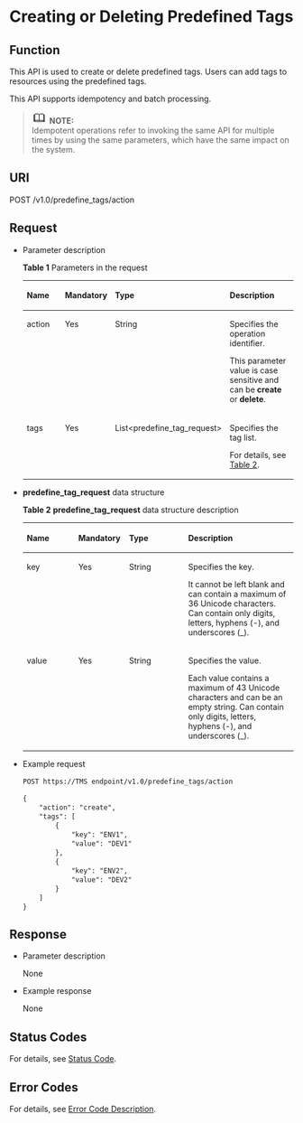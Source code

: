 # Creating or Deleting Predefined Tags<a name="EN-US_TOPIC_0170553617"></a>

## Function<a name="s3ca7a6682f2f40adb92fc2535fc27c71"></a>

This API is used to create or delete predefined tags. Users can add tags to resources using the predefined tags.

This API supports idempotency and batch processing.

>![](public_sys-resources/icon-note.gif) **NOTE:**   
>Idempotent operations refer to invoking the same API for multiple times by using the same parameters, which have the same impact on the system.  

## URI<a name="sd093810dcf9f49f9a9ac3f0addd993aa"></a>

POST /v1.0/predefine\_tags/action

## Request<a name="s0080d9bf95db45a999db8ca7195660ca"></a>

-   Parameter description

    **Table  1**  Parameters in the request

    <a name="en-us_topic_0056765542_table10523083"></a>
    <table><thead align="left"><tr id="en-us_topic_0056765542_row3226198"><th class="cellrowborder" valign="top" width="18.58%" id="mcps1.2.5.1.1"><p id="en-us_topic_0056765542_p59995477"><a name="en-us_topic_0056765542_p59995477"></a><a name="en-us_topic_0056765542_p59995477"></a><strong id="b410197072043"><a name="b410197072043"></a><a name="b410197072043"></a>Name</strong></p>
    </th>
    <th class="cellrowborder" valign="top" width="17.36%" id="mcps1.2.5.1.2"><p id="en-us_topic_0056765542_p27795493"><a name="en-us_topic_0056765542_p27795493"></a><a name="en-us_topic_0056765542_p27795493"></a><strong id="b342619932043"><a name="b342619932043"></a><a name="b342619932043"></a>Mandatory</strong></p>
    </th>
    <th class="cellrowborder" valign="top" width="29.89%" id="mcps1.2.5.1.3"><p id="en-us_topic_0056765542_p36842478"><a name="en-us_topic_0056765542_p36842478"></a><a name="en-us_topic_0056765542_p36842478"></a><strong id="b237580232043"><a name="b237580232043"></a><a name="b237580232043"></a>Type</strong></p>
    </th>
    <th class="cellrowborder" valign="top" width="34.17%" id="mcps1.2.5.1.4"><p id="en-us_topic_0056765542_p31450711"><a name="en-us_topic_0056765542_p31450711"></a><a name="en-us_topic_0056765542_p31450711"></a><strong id="b453516772043"><a name="b453516772043"></a><a name="b453516772043"></a>Description</strong></p>
    </th>
    </tr>
    </thead>
    <tbody><tr id="en-us_topic_0056765542_row5166299"><td class="cellrowborder" valign="top" width="18.58%" headers="mcps1.2.5.1.1 "><p id="en-us_topic_0056765542_p15817070"><a name="en-us_topic_0056765542_p15817070"></a><a name="en-us_topic_0056765542_p15817070"></a>action</p>
    </td>
    <td class="cellrowborder" valign="top" width="17.36%" headers="mcps1.2.5.1.2 "><p id="en-us_topic_0056765542_p6114302"><a name="en-us_topic_0056765542_p6114302"></a><a name="en-us_topic_0056765542_p6114302"></a>Yes</p>
    </td>
    <td class="cellrowborder" valign="top" width="29.89%" headers="mcps1.2.5.1.3 "><p id="en-us_topic_0056765542_p25496434"><a name="en-us_topic_0056765542_p25496434"></a><a name="en-us_topic_0056765542_p25496434"></a>String</p>
    </td>
    <td class="cellrowborder" valign="top" width="34.17%" headers="mcps1.2.5.1.4 "><p id="p22800527164128"><a name="p22800527164128"></a><a name="p22800527164128"></a>Specifies the operation identifier.</p>
    <p id="en-us_topic_0056765542_p51945267"><a name="en-us_topic_0056765542_p51945267"></a><a name="en-us_topic_0056765542_p51945267"></a>This parameter value is case sensitive and can be <strong id="b842352706163653"><a name="b842352706163653"></a><a name="b842352706163653"></a>create</strong> or <strong id="b842352706163656"><a name="b842352706163656"></a><a name="b842352706163656"></a>delete</strong>.</p>
    </td>
    </tr>
    <tr id="row3768776719376"><td class="cellrowborder" valign="top" width="18.58%" headers="mcps1.2.5.1.1 "><p id="p3295480193712"><a name="p3295480193712"></a><a name="p3295480193712"></a>tags</p>
    </td>
    <td class="cellrowborder" valign="top" width="17.36%" headers="mcps1.2.5.1.2 "><p id="p65607343193712"><a name="p65607343193712"></a><a name="p65607343193712"></a>Yes</p>
    </td>
    <td class="cellrowborder" valign="top" width="29.89%" headers="mcps1.2.5.1.3 "><p id="p4388405218398"><a name="p4388405218398"></a><a name="p4388405218398"></a>List&lt;predefine_tag_request&gt;</p>
    </td>
    <td class="cellrowborder" valign="top" width="34.17%" headers="mcps1.2.5.1.4 "><p id="p13529275193712"><a name="p13529275193712"></a><a name="p13529275193712"></a>Specifies the tag list.</p>
    <p id="p6301124715121"><a name="p6301124715121"></a><a name="p6301124715121"></a>For details, see <a href="#en-us_topic_0056765542_table46817064">Table 2</a>.</p>
    </td>
    </tr>
    </tbody>
    </table>

-   **predefine\_tag\_request**  data structure

    **Table  2** **predefine\_tag\_request**  data structure description

    <a name="en-us_topic_0056765542_table46817064"></a>
    <table><thead align="left"><tr id="en-us_topic_0056765542_row4410728"><th class="cellrowborder" valign="top" width="19.01980198019802%" id="mcps1.2.5.1.1"><p id="en-us_topic_0056765542_p21724664"><a name="en-us_topic_0056765542_p21724664"></a><a name="en-us_topic_0056765542_p21724664"></a><strong id="b3685747820628"><a name="b3685747820628"></a><a name="b3685747820628"></a>Name</strong></p>
    </th>
    <th class="cellrowborder" valign="top" width="18.752475247524753%" id="mcps1.2.5.1.2"><p id="en-us_topic_0056765542_p14867369"><a name="en-us_topic_0056765542_p14867369"></a><a name="en-us_topic_0056765542_p14867369"></a><strong id="b3266572720628"><a name="b3266572720628"></a><a name="b3266572720628"></a>Mandatory</strong></p>
    </th>
    <th class="cellrowborder" valign="top" width="21.871287128712872%" id="mcps1.2.5.1.3"><p id="en-us_topic_0056765542_p63406242"><a name="en-us_topic_0056765542_p63406242"></a><a name="en-us_topic_0056765542_p63406242"></a><strong id="b2867822920628"><a name="b2867822920628"></a><a name="b2867822920628"></a>Type</strong></p>
    </th>
    <th class="cellrowborder" valign="top" width="40.35643564356436%" id="mcps1.2.5.1.4"><p id="en-us_topic_0056765542_p35632012"><a name="en-us_topic_0056765542_p35632012"></a><a name="en-us_topic_0056765542_p35632012"></a><strong id="b4123518320628"><a name="b4123518320628"></a><a name="b4123518320628"></a>Description</strong></p>
    </th>
    </tr>
    </thead>
    <tbody><tr id="en-us_topic_0056765542_row511887"><td class="cellrowborder" valign="top" width="19.01980198019802%" headers="mcps1.2.5.1.1 "><p id="en-us_topic_0056765542_p41462866"><a name="en-us_topic_0056765542_p41462866"></a><a name="en-us_topic_0056765542_p41462866"></a>key</p>
    </td>
    <td class="cellrowborder" valign="top" width="18.752475247524753%" headers="mcps1.2.5.1.2 "><p id="en-us_topic_0056765542_p3048957"><a name="en-us_topic_0056765542_p3048957"></a><a name="en-us_topic_0056765542_p3048957"></a>Yes</p>
    </td>
    <td class="cellrowborder" valign="top" width="21.871287128712872%" headers="mcps1.2.5.1.3 "><p id="en-us_topic_0056765542_p45638969"><a name="en-us_topic_0056765542_p45638969"></a><a name="en-us_topic_0056765542_p45638969"></a>String</p>
    </td>
    <td class="cellrowborder" valign="top" width="40.35643564356436%" headers="mcps1.2.5.1.4 "><p id="p108587120631"><a name="p108587120631"></a><a name="p108587120631"></a>Specifies the key.</p>
    <p id="p16424462153146"><a name="p16424462153146"></a><a name="p16424462153146"></a>It cannot be left blank and can contain a maximum of 36 Unicode characters. Can contain only digits, letters, hyphens (-), and underscores (_).</p>
    </td>
    </tr>
    <tr id="en-us_topic_0056765542_row51921052"><td class="cellrowborder" valign="top" width="19.01980198019802%" headers="mcps1.2.5.1.1 "><p id="en-us_topic_0056765542_p44855704"><a name="en-us_topic_0056765542_p44855704"></a><a name="en-us_topic_0056765542_p44855704"></a>value</p>
    </td>
    <td class="cellrowborder" valign="top" width="18.752475247524753%" headers="mcps1.2.5.1.2 "><p id="en-us_topic_0056765542_p9433441"><a name="en-us_topic_0056765542_p9433441"></a><a name="en-us_topic_0056765542_p9433441"></a>Yes</p>
    </td>
    <td class="cellrowborder" valign="top" width="21.871287128712872%" headers="mcps1.2.5.1.3 "><p id="en-us_topic_0056765542_p25911262"><a name="en-us_topic_0056765542_p25911262"></a><a name="en-us_topic_0056765542_p25911262"></a>String</p>
    </td>
    <td class="cellrowborder" valign="top" width="40.35643564356436%" headers="mcps1.2.5.1.4 "><p id="p2486891184110"><a name="p2486891184110"></a><a name="p2486891184110"></a>Specifies the value.</p>
    <p id="p10159585153243"><a name="p10159585153243"></a><a name="p10159585153243"></a>Each value contains a maximum of 43 Unicode characters and can be an empty string. Can contain only digits, letters, hyphens (-), and underscores (_).</p>
    </td>
    </tr>
    </tbody>
    </table>


-   Example request

    ```
    POST https://TMS endpoint/v1.0/predefine_tags/action
    ```

    ```
    {
        "action": "create",
        "tags": [
            {
                "key": "ENV1",
                "value": "DEV1"
            },
            {
                "key": "ENV2",
                "value": "DEV2"
            }
        ]
    }
    ```


## Response<a name="s8f10435686924c5ca93a27ff7fbeacb2"></a>

-   Parameter description

    None


-   Example response

    None


## Status Codes<a name="section17789101582315"></a>

For details, see  [Status Code](status-code.md).

## Error Codes<a name="section18604165622519"></a>

For details, see  [Error Code Description](error-code-description.md).

